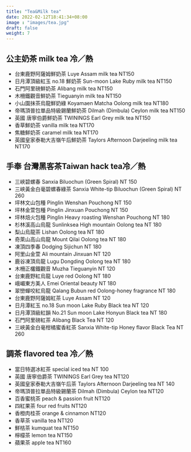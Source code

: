 ```yaml
---
title: "Tea&Milk tea"
date: 2022-02-12T18:41:34+08:00
image : "images/tea.jpg"
draft: false
weight: 7
---
```

## 公主奶茶 milk tea 冷／熱
- 台東鹿野阿薩姆鮮奶茶 Luye Assam milk tea NT150
- 日月潭頂級紅玉 no.18 鮮奶茶 Sun-moon Lake Ruby milk tea NT150
- 石門阿里磅鮮奶茶 Alibang milk tea NT150
- 木柵鐵觀音鮮奶茶 Tieguanyin milk tea NT150
- 小山園抹茶烏龍鮮奶綠 Koyamaen Matcha Oolong milk tea NT180
- 帝瑪頂普拉單品特級錫蘭鮮奶茶 Dilmah (Dimbula) Ceylon milk tea NT150
- 英國 唐寧伯爵鮮奶茶 TWININGS Earl Grey milk tea NT150
- 香草鮮奶茶 vanilla milk tea NT170
- 焦糖鮮奶茶 caramel milk tea NT170
- 英國皇家泰勒大吉嶺午后鮮奶茶 Taylors Afternoon Darjeeling milk tea NT170
## 手奉 台灣黑客茶Taiwan hack tea冷／熱

- 三峽碧螺春 Sanxia Biluochun (Green Spiral)  NT 150
- 三峽黃金白毫碧螺春綠茶 Sanxia White-tip Biluochun (Green Spiral)  NT 260
- 坪林文山包種 Pinglin Wenshan Pouchong  NT 150
- 坪林金萱包種 Pinglin Jinxuan Pouchong  NT 150
- 坪林焙火包種 Pinglin Heavy roasting Wenshan Pouchong  NT 180
- 杉林溪高山烏龍 Sunlinksea High mountain Oolong tea  NT 180
- 梨山烏龍茶 Lishan Oolong tea  NT 180
- 奇萊山高山烏龍 Mount Qilai  Oolong tea  NT 180
- 凍頂四季春 Dodging Sijichun  NT 180
- 阿里山金萱 Ali mountain Jinxuan  NT 120
- 鹿谷凍頂烏龍 Lugu Dongding Oolong tea  NT 180
- 木柵正欉鐵觀音 Muzha Tieguanyin  NT 120
- 台東鹿野紅烏龍 Luye red Oolong  NT 180
- 峨嵋東方美人 Emei Oriental beauty  NT 180
- 翠巒蟬咬紅烏龍 Qalang Bubun red Oolong-honey fragrance  NT 180
- 台東鹿野阿薩姆紅茶 Luye Assam  NT 120
- 日月潭紅玉 no.18  Sun moon Lake Ruby Black tea  NT 120 
- 日月潭頂級紅韻 No.21  Sun moon Lake Honyun Black tea NT 180
- 石門阿里磅紅茶 Alibang Black Tea  NT 120
- 三峽黃金白毫柑橘蜜香紅茶 Sanxia White-tip Honey flavor Black Tea  NT 260
## 調茶 flavored tea 冷／熱

- 當日特選冰紅茶 special iced tea  NT 100
- 英國 唐寧伯爵茶 TWININGS Earl Grey tea   NT120 
- 英國皇家泰勒大吉嶺午后茶 Taylors  Afternoon  Darjeeling  tea  NT 140
- 帝瑪頂普拉單品特級錫蘭茶 Dilmah  (Dimbula)  Ceylon  tea   NT120
- 百香蜜桃茶 peach & passion fruit   NT120
- 四紅果茶 four red fruits   NT120
- 香橙肉桂茶 orange & cinnamon   NT120
- 香草茶 vanilla tea   NT120
- 鮮桔茶  kumquat tea   NT150
- 檸檬茶  lemon tea   NT150
- 蘋果茶 apple tea  NT160